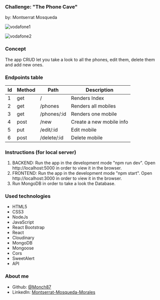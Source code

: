 ### <b> Challenge: "The Phone Cave" </b>

by: Montserrat Mosqueda


![vodafone1](https://user-images.githubusercontent.com/72262776/116593167-19650d80-a921-11eb-88f2-df15ce3fbe00.gif)

![vodafone2](https://user-images.githubusercontent.com/72262776/116592324-2b927c00-a920-11eb-8cc0-8354d44bb3ab.gif)



### Concept

The app CRUD let you take a look to all the phones, edit them, delete them and add new ones.



### Endpoints table

| Id  | Method | Path                                        | Description                                                            |
| --- | ------ | ------------------------------------------- | ---------------------------------------------------------------------- |
| 1   | get    | /                                          | Renders Index |    
| 2   | get    | /phones                                    | Renders all mobiles                                                       |
| 3   | get    | /phones/:id                                     | Renders one mobile                                                     |
| 4   | post   | /new                                      | Create a new mobile info                                              |
| 5   | put    | /edit/:id                                     | Edit mobile                                                    |
| 6   | post   | /delete/:id                                     |Delete mobile                                              |



  ### Instructions (for local server)

1. BACKEND: Run the app in the development mode "npm run dev". Open http://localhost:5000 in order to view it in the browser.
2. FRONTEND: Run the app in the development mode "npm start". Open http://localhost:3000 in order to view it in the browser.
3. Run MongoDB in order to take a look the Database. 



  ### Used technologies 

- HTML5 
- CSS3
- NodeJs
- JavaScript
- React Bootstrap
- React
- Cloudinary
- MongoDB
- Mongoose
- Cors 
- SweetAlert
- API



### About me

* Github: [@Monch87](https://github.com/Monch87)
* LinkedIn: [Montserrat-Mosqueda-Morales](https://www.linkedin.com/in/montserrat-mosqueda-morales)
